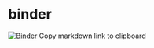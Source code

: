 # binder

[![Binder](https://mybinder.org/badge_logo.svg)](https://mybinder.org/v2/gh/4d-for-ios-sdk/binder/master?filepath=Kotlin.ipynb)
Copy markdown link to clipboard
